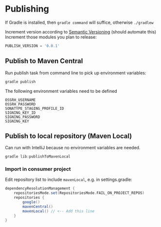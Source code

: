 # Publishing
If Gradle is installed, then `gradle command` will suffice, otherwise `./gradlew`

Increment version according to [Semantic Versioning](https://www.semver.org) (should automate this)  
Increment those modules you plan to release:
```groovy
PUBLISH_VERSION = '0.0.1'
```

## Publish to Maven Central
Run publish task from command line to pick up environment variables:
```groovy
gradle publish
```


The following environment variables need to be defined
```
OSSRH_USERNAME
OSSRH_PASSWORD
SONATYPE_STAGING_PROFILE_ID
SIGNING_KEY_ID
SIGNING_PASSWORD
SIGNING_KEY
```

## Publish to local repository (Maven Local)
Can run with IntelliJ because no environment variables are needed.

```groovy
gradle lib:publishToMavenLocal
```

### Import in consumer project
Edit repository list to include `mavenLocal`, e.g. in settings.gradle:
```groovy
dependencyResolutionManagement {
    repositoriesMode.set(RepositoriesMode.FAIL_ON_PROJECT_REPOS)
    repositories {
        google()
        mavenCentral()
        mavenLocal() // <-- Add this line
    }
}
```